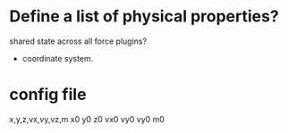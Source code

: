 # Define a list of physical properties?

shared state across all force plugins?
- coordinate system.

# config file
x,y,z,vx,vy,vz,m
x0 y0 z0 vx0 vy0 vy0 m0